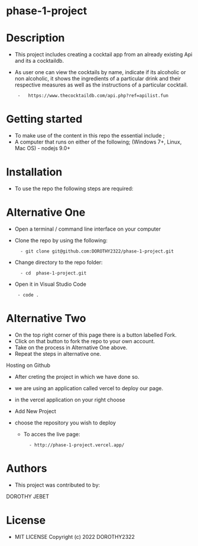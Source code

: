 # phase-1-project
# Description
 - This project includes creating a cocktail app from an already existing Api and its a cocktaildb.
 - As user one can view the cocktails by name, indicate if its alcoholic or non alcoholic, it shows the ingredients of a particular drink and their respective measures as well as the instructions of a particular cocktail.

        -   https://www.thecocktaildb.com/api.php?ref=apilist.fun

# Getting started

- To make use of the content in this repo the essential include ;
- A computer that runs on either of the following; (Windows 7+, Linux, Mac OS) - nodejs 9.0+

# Installation

- To use the repo the following steps are required:

# Alternative One

- Open a terminal / command line interface on your computer

- Clone the repo by using the following:

        - git clone git@github.com:DOROTHY2322/phase-1-project.git

- Change directory to the repo folder:

        - cd  phase-1-project.git

 - Open it in Visual Studio Code

        - code .

# Alternative Two

- On the top right corner of this page there is a button labelled Fork.
- Click on that button to fork the repo to your own account.
- Take on the process in Alternative One above.
- Repeat the steps in alternative one.

Hosting on Github
 - After creting the project in which we have done so.


 - we are using an application called vercel to deploy our page.


 - in the vercel application on your right choose 

  -  Add New Project

  - choose the repository you wish to deploy

    - To acces the live page:

            - http://phase-1-project.vercel.app/  

# Authors

- This project was contributed to by:

DOROTHY JEBET

# License
 - MIT LICENSE Copyright (c) 2022 DOROTHY2322